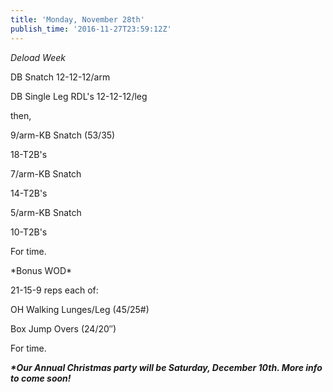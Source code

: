 ```yaml
---
title: 'Monday, November 28th'
publish_time: '2016-11-27T23:59:12Z'
---
```


*Deload Week*

DB Snatch 12-12-12/arm

DB Single Leg RDL's 12-12-12/leg

then,

9/arm-KB Snatch (53/35)

18-T2B's

7/arm-KB Snatch

14-T2B's

5/arm-KB Snatch

10-T2B's

For time.

\*Bonus WOD\*

21-15-9 reps each of:

OH Walking Lunges/Leg (45/25\#)

Box Jump Overs (24/20″)

For time.

***\*Our Annual Christmas party will be Saturday, December 10th. More
info to come soon!***
